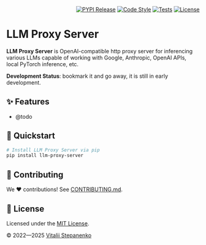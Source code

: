 <p align="right">
<a href="https://pypi.org/project/lm-proxy/" target="_blank"><img src="https://badge.fury.io/py/lm-proxy.svg" alt="PYPI Release"></a>
<a href="https://github.com/Nayjest/lm-proxy/actions/workflows/code-style.yml" target="_blank"><img src="https://github.com/Nayjest/lm-proxy/actions/workflows/code-style.yml/badge.svg" alt="Code Style"></a>
<a href="https://github.com/Nayjest/lm-proxy/actions/workflows/tests.yml" target="_blank"><img src="https://github.com/Nayjest/lm-proxy/actions/workflows/tests.yml/badge.svg" alt="Tests"></a>
<a href="https://github.com/Nayjest/lm-proxy/blob/main/LICENSE" target="_blank"><img src="https://img.shields.io/static/v1?label=license&message=MIT&color=d08aff" alt="License"></a>
</p>

# LLM Proxy Server

**LLM Proxy Server** is OpenAI-compatible http proxy server for inferencing various LLMs capable of working with Google, Anthropic, OpenAI APIs, local PyTorch inference, etc.

**Development Status**: bookmark it and go away, it is still in early development.

## ✨ Features

- @todo


## 🚀 Quickstart
```bash
# Install LLM Proxy Server via pip
pip install llm-proxy-server

```

## 🤝 Contributing

We ❤️ contributions! See [CONTRIBUTING.md](CONTRIBUTING.md).

## 📝 License

Licensed under the [MIT License](LICENSE).

© 2022&mdash;2025 [Vitalii Stepanenko](mailto:mail@vitaliy.in)
